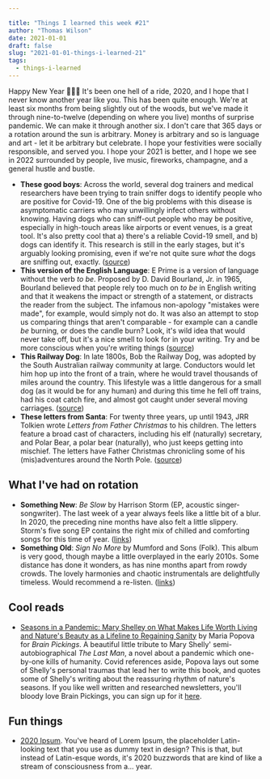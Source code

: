 ```yaml
---

title: "Things I learned this week #21"
author: "Thomas Wilson"
date: 2021-01-01
draft: false
slug: "2021-01-01-things-i-learned-21"
tags:
  - things-i-learned
---
```


Happy New Year 🎊🥳🍾 It's been one hell of a ride, 2020, and I hope that I never know another year like you. This has been quite enough. We're at least six months from being slightly out of the woods, but we've made it through nine-to-twelve (depending on where you live) months of surprise pandemic. We can make it through another six. I don't care that 365 days or a rotation around the sun is arbitrary. Money is arbitrary and so is language and art - let it be arbitrary but celebrate. I hope your festivities were socially responsible, and served you. I hope your 2021 is better, and I hope we see in 2022 surrounded by people, live music, fireworks, champagne, and a general hustle and bustle.

- **These good boys**: Across the world, several dog trainers and medical researchers have been trying to train sniffer dogs to identify people who are positive for Covid-19. One of the big problems with this disease is asymptomatic carriers who may unwillingly infect others without knowing. Having dogs who can sniff-out people who may be positive, especially in high-touch areas like airports or event venues, is a great tool. It's also pretty cool that a) there's a reliable Covid-19 smell, and b) dogs can identify it. This research is still in the early stages, but it's arguably looking promising, even if we're not quite sure _what_ the dogs are sniffing out, exactly. ([source](https://www.nature.com/articles/d41586-020-03149-9))
- **This version of the English Language**: E Prime is a version of language without the verb _to be_. Proposed by D. David Bourland, Jr. in 1965, Bourland believed that people rely too much on _to be_ in English writing and that it weakens the impact or strength of a statement, or distracts the reader from the subject. The infamous non-apology "mistakes were made", for example, would simply not do. It was also an attempt to stop us comparing things that aren't comparable - for example can a candle _be_ burning, or does the candle burn? Look, it's wild idea that would never take off, but it's a nice smell to look for in your writing. Try and be more conscious when you're writing things ([source](https://simple.wikipedia.org/wiki/E_Prime))
- **This Railway Dog**: In late 1800s, Bob the Railway Dog, was adopted by the South Australian railway community at large. Conductors would let him hop up into the front of a train, where he would travel thousands of miles around the country. This lifestyle was a little dangerous for a small dog (as it would be for any human) and during this time he fell off trains, had his coat catch fire, and almost got caught under several moving carriages. ([source](https://en.wikipedia.org/wiki/Bob_the_Railway_Dog))
- **These letters from Santa**: For twenty three years, up until 1943, JRR Tolkien wrote _Letters from Father Christmas_ to his children. The letters feature a broad cast of characters, including his elf (naturally) secretary, and Polar Bear, a polar bear (naturally), who just keeps getting into mischief. The letters have Father Christmas chronicling some of his (mis)adventures around the North Pole. ([source](https://en.wikipedia.org/wiki/The_Father_Christmas_Letters))

## What I've had on rotation

- **Something New**: _Be Slow_ by Harrison Storm (EP, acoustic singer-songwriter). The last week of a year always feels like a little bit of a blur. In 2020, the preceding nine months have also felt a little slippery. Storm's five song EP contains the right mix of chilled and comforting songs for this time of year. ([links](https://songwhip.com/harrison-storm/be-slow))
- **Something Old**: _Sign No More_ by Mumford and Sons (Folk). This album is very good, though maybe a little overplayed in the early 2010s. Some distance has done it wonders, as has nine months apart from rowdy crowds. The lovely harmonies and chaotic instrumentals are delightfully timeless. Would recommend a re-listen. ([links](https://songwhip.com/mumford-and-sons/sighnomore))

## Cool reads

- [Seasons in a Pandemic: Mary Shelley on What Makes Life Worth Living and Nature's Beauty as a Lifeline to Regaining Sanity](https://www.brainpickings.org/2020/04/16/mary-shelley-the-last-man) by Maria Popova for _Brain Pickings_. A beautiful little tribute to Mary Shelly' semi-autobiographical _The Last Man_, a novel about a pandemic which one-by-one kills of humanity. Covid references aside, Popova lays out some of Shelly's personal traumas that lead her to write this book, and quotes some of Shelly's writing about the reassuring rhythm of nature's seasons. If you like well written and researched newsletters, you'll bloody love Brain Pickings, you can sign up for it [here](https://www.brainpickings.org/).

## Fun things

- [2020 Ipsum](https://2020-ipsum.com/). You've heard of Lorem Ipsum, the placeholder Latin-looking text that you use as dummy text in design? This is that, but instead of Latin-esque words, it's 2020 buzzwords that are kind of like a stream of consciousness from a... year.
